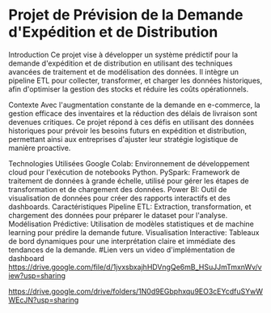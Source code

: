 # Projet de Prévision de la Demande d'Expédition et de Distribution

Introduction
Ce projet vise à développer un système prédictif pour la demande d'expédition et de distribution en utilisant des techniques avancées de traitement et de modélisation des données. Il intègre un pipeline ETL pour collecter, transformer, et charger les données historiques, afin d'optimiser la gestion des stocks et réduire les coûts opérationnels.

Contexte
Avec l'augmentation constante de la demande en e-commerce, la gestion efficace des inventaires et la réduction des délais de livraison sont devenues critiques. Ce projet répond à ces défis en utilisant des données historiques pour prévoir les besoins futurs en expédition et distribution, permettant ainsi aux entreprises d'ajuster leur stratégie logistique de manière proactive.

Technologies Utilisées
Google Colab: Environnement de développement cloud pour l'exécution de notebooks Python.
PySpark: Framework de traitement de données à grande échelle, utilisé pour gérer les étapes de transformation et de chargement des données.
Power BI: Outil de visualisation de données pour créer des rapports interactifs et des dashboards.
Caractéristiques
Pipeline ETL: Extraction, transformation, et chargement des données pour préparer le dataset pour l'analyse.
Modélisation Prédictive: Utilisation de modèles statistiques et de machine learning pour prédire la demande future.
Visualisation Interactive: Tableaux de bord dynamiques pour une interprétation claire et immédiate des tendances de la demande.
#Lien vers un video d'implémentation de dashboard
https://drive.google.com/file/d/1jvxsbxajhHDVngQe6mB_HSuJJmTmxnWv/view?usp=sharing



https://drive.google.com/drive/folders/1N0d9EGbphxqu9EO3cEYcdfuSYwWWEcJN?usp=sharing
